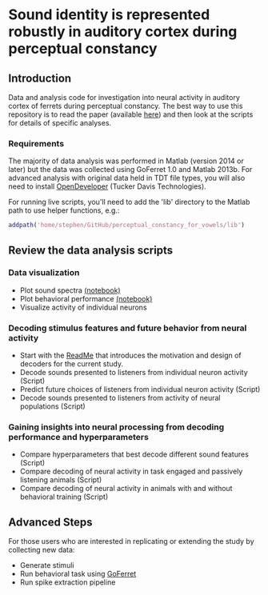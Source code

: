 # Sound identity is represented robustly in auditory cortex during perceptual constancy

## Introduction

Data and analysis code for investigation into neural activity in auditory cortex of ferrets during perceptual constancy. The best way to use this repository is to read the paper (available [here](https://www.nature.com/articles/s41467-018-07237-3)) and then look at the scripts for details of specific analyses. 

### Requirements

The majority of data analysis was performed in Matlab (version 2014 or later) but the data was collected using GoFerret 1.0 and Matlab 2013b. For advanced analysis with original data held in TDT file types, you will also need to install [OpenDeveloper](https://www.tdt.com/component/opendeveloper/) (Tucker Davis Technologies).

For running live scripts, you'll need to add the 'lib' directory to the Matlab path to use helper functions, e.g.:

```Matlab
addpath('home/stephen/GitHub/perceptual_constancy_for_vowels/lib')
```

## Review the data analysis scripts

### Data visualization
* Plot sound spectra [(notebook)](./live_scripts/vowel_spectra.pdf)
* Plot behavioral performance [(notebook)](./live_scripts/behavior.pdf)
* Visualize activity of individual neurons

### Decoding stimulus features and future behavior from neural activity
* Start with the <a href="./decoding_neural_activity/ReadMe.md">ReadMe</a> that introduces the motivation and design of decoders for the current study. 
* Decode sounds presented to listeners from individual neuron activity (Script)
* Predict future choices of listeners from individual neuron activity (Script)
* Decode sounds presented to listeners from activity of neural populations (Script)

### Gaining insights into neural processing from decoding performance and hyperparameters
* Compare hyperparameters that best decode different sound features (Script)
* Compare decoding of neural activity in task engaged and passively listening animals (Script)
* Compare decoding of neural activity in animals with and without behavioral training (Script)


## Advanced Steps

For those users who are interested in replicating or extending the study by collecting new data:

* Generate stimuli
* Run behavioral task using [GoFerret](https://github.com/stephentown42/GoFerret/tree/master/timbre_discrimination)
* Run spike extraction pipeline
